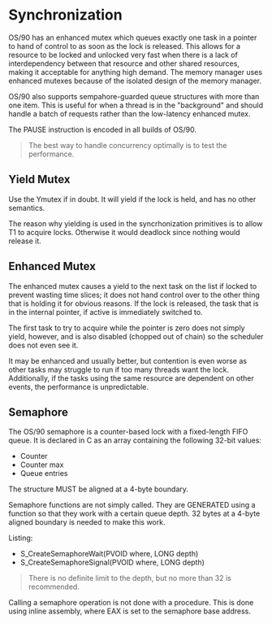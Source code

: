 # Synchronization

OS/90 has an enhanced mutex which queues exactly one task in a pointer to hand of control to as soon as the lock is released. This allows for a resource to be locked and unlocked very fast when there is a lack of interdependency between that resource and other shared resources, making it acceptable for anything high demand. The memory manager uses enhanced mutexes because of the isolated design of the memory manager.

OS/90 also supports sempahore-guarded queue structures with more than one item. This is useful for when a thread is in the "background" and should handle a batch of requests rather than the low-latency enhanced mutex.

The PAUSE instruction is encoded in all builds of OS/90.

> The best way to handle concurrency optimally is to test the performance.

## Yield Mutex

Use the Ymutex if in doubt. It will yield if the lock is held, and has no other semantics.

The reason why yielding is used in the syncrhonization primitives is to allow T1 to acquire locks. Otherwise it would deadlock since nothing would release it.

## Enhanced Mutex

The enhanced mutex causes a yield to the next task on the list if locked to prevent wasting time slices; it does not hand control over to the other thing that is holding it for obvious reasons. If the lock is released, the task that is in the internal pointer, if active is immediately switched to.

The first task to try to acquire while the pointer is zero does not simply yield, however, and is also disabled (chopped out of chain) so the scheduler does not even see it.

It may be enhanced and usually better, but contention is even worse as other tasks may struggle to run if too many threads want the lock. Additionally, if the tasks using the same resource are dependent on other events, the performance is unpredictable.

## Semaphore

The OS/90 semaphore is a counter-based lock with a fixed-length FIFO queue. It is declared in C as an array containing the following 32-bit values:

- Counter
- Counter max
- Queue entries

The structure MUST be aligned at a 4-byte boundary.

Semaphore functions are not simply called. They are GENERATED using a function so that they work with a certain queue depth. 32 bytes at a 4-byte aligned boundary is needed to make this work.

Listing:
- S_CreateSemaphoreWait(PVOID where, LONG depth)
- S_CreateSemaphoreSignal(PVOID where, LONG depth)

> There is no definite limit to the depth, but no more than 32 is recommended.

Calling a semaphore operation is not done with a procedure. This is done using inline assembly, where EAX is set to the semaphore base address.
